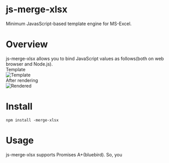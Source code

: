 # js-merge-xlsx
Minimum JavasScript-based template engine for MS-Excel.  

# Overview

js-merge-xlsx allows you to bind JavaScript values as follows(both on web browser and Node.js).  
Template  
![Template](https://raw.githubusercontent.com/hagasatoshi/js-merge-xlsx/master/image/before2.png)  
After rendering  
![Rendered](https://raw.githubusercontent.com/hagasatoshi/js-merge-xlsx/master/image/after.png)  

# Install

```
npm install -merge-xlsx
```

# Usage

js-merge-xlsx supports Promises A+(bluebird). So, you 
